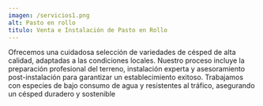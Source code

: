 ```yaml
---
imagen: /servicios1.png
alt: Pasto en rollo
titulo: Venta e Instalación de Pasto en Rollo
---
```

Ofrecemos una cuidadosa selección de variedades de césped de alta calidad, adaptadas a las condiciones locales. Nuestro proceso incluye la preparación profesional del terreno, instalación experta y asesoramiento post-instalación para garantizar un establecimiento exitoso. Trabajamos con especies de bajo consumo de agua y resistentes al tráfico, asegurando un césped duradero y sostenible
